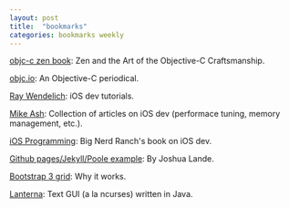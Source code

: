 ```yaml
---
layout: post
title:  "bookmarks"
categories: bookmarks weekly
---
```


[objc-c zen book](https://github.com/objc-zen/objc-zen-book): Zen and the Art of the Objective-C Craftsmanship.

[objc.io](http://www.objc.io/): An Objective-C periodical.

[Ray Wendelich](http://www.raywenderlich.com/tutorials): iOS dev tutorials.

[Mike Ash](https://www.mikeash.com/book.html): Collection of articles on iOS dev (performace tuning, memory management, etc.).

[iOS Programming](http://www.bignerdranch.com/we-write/ios-programming.html): Big Nerd Ranch's book on iOS dev.

[Github pages/Jekyll/Poole example](http://joshualande.com/jekyll-github-pages-poole/): By Joshua Lande.

[Bootstrap 3 grid](http://www.helloerik.com/the-subtle-magic-behind-why-the-bootstrap-3-grid-works): Why it works.

[Lanterna](https://code.google.com/p/lanterna/): Text GUI (a la ncurses) written in Java.